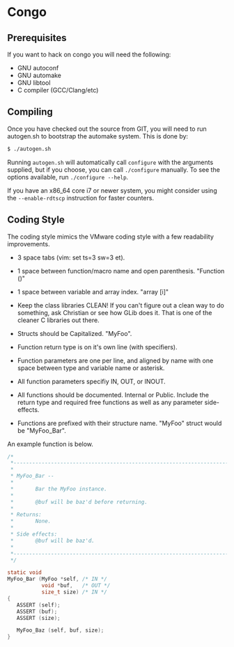 # Congo

## Prerequisites

If you want to hack on congo you will need the following:

 - GNU autoconf
 - GNU automake
 - GNU libtool
 - C compiler (GCC/Clang/etc)


## Compiling

Once you have checked out the source from GIT, you will need to run autogen.sh
to bootstrap the automake system. This is done by:

```sh
$ ./autogen.sh
```

Running `autogen.sh` will automatically call `configure` with the arguments
supplied, but if you choose, you can call `./configure` manually. To see the
options available, run `./configure --help`.

If you have an x86_64 core i7 or newer system, you might consider using the
`--enable-rdtscp` instruction for faster counters.


## Coding Style

The coding style mimics the VMware coding style with a few readability
improvements.

 - 3 space tabs (vim: set ts=3 sw=3 et).

 - 1 space between function/macro name and open parenthesis.
   "Function ()"

 - 1 space between variable and array index.
   "array [i]"

 - Keep the class libraries CLEAN! If you can't figure out a clean way to
   do something, ask Christian or see how GLib does it. That is one of the
   cleaner C libraries out there.

 - Structs should be Capitalized.
   "MyFoo".

 - Function return type is on it's own line (with specifiers).

 - Function parameters are one per line, and aligned by name with one space
   between type and variable name or asterisk.

 - All function parameters specifiy IN, OUT, or INOUT.

 - All functions should be documented. Internal or Public. Include the return
   type and required free functions as well as any parameter side-effects.

 - Functions are prefixed with their structure name.
   "MyFoo" struct would be "MyFoo_Bar".

An example function is below.


```c
/*
 *--------------------------------------------------------------------------
 *
 * MyFoo_Bar --
 *
 *       Bar the MyFoo instance.
 *
 *       @buf will be baz'd before returning.
 *
 * Returns:
 *       None.
 *
 * Side effects:
 *       @buf will be baz'd.
 *
 *--------------------------------------------------------------------------
 */

static void
MyFoo_Bar (MyFoo *self, /* IN */
           void *buf,   /* OUT */
           size_t size) /* IN */
{
   ASSERT (self);
   ASSERT (buf);
   ASSERT (size);

   MyFoo_Baz (self, buf, size);
}
```
